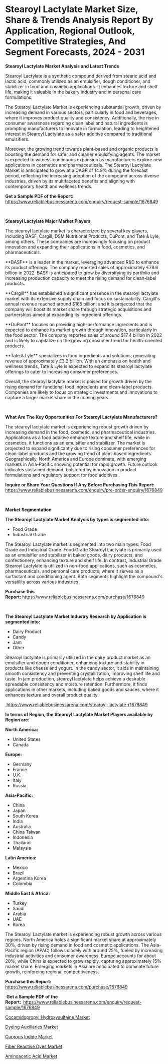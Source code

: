 <p><h1>Stearoyl Lactylate Market Size, Share & Trends Analysis Report By Application, Regional Outlook, Competitive Strategies, And Segment Forecasts, 2024 - 2031</h1></p><p><strong>Stearoyl Lactylate Market Analysis and Latest Trends</strong></p>
<p><p>Stearoyl Lactylate is a synthetic compound derived from stearic acid and lactic acid, commonly utilized as an emulsifier, dough conditioner, and stabilizer in food and cosmetic applications. It enhances texture and shelf life, making it valuable in the bakery industry and in personal care formulations. </p><p>The Stearoyl Lactylate Market is experiencing substantial growth, driven by increasing demand in various sectors, particularly in food and beverages, where it improves product quality and consistency. Additionally, the rise in consumer awareness regarding clean label and natural ingredients is prompting manufacturers to innovate in formulation, leading to heightened interest in Stearoyl Lactylate as a safer additive compared to traditional emulsifiers.</p><p>Moreover, the growing trend towards plant-based and organic products is boosting the demand for safer and cleaner emulsifying agents. The market is expected to witness continuous expansion as manufacturers explore new applications in cosmetics and pharmaceuticals. The Stearoyl Lactylate Market is anticipated to grow at a CAGR of 14.9% during the forecast period, reflecting the increasing adoption of the compound across diverse industries, driven by its multifaceted benefits and aligning with contemporary health and wellness trends.</p></p>
<p><strong>Get a Sample PDF of the Report:&nbsp;</strong> <a href="https://www.reliablebusinessarena.com/enquiry/request-sample/1676849?utm_campaign=1841&utm_medium=2&utm_source=Github&utm_content=ia&utm_term=11122024&utm_id=stearoyl-lactylate">https://www.reliablebusinessarena.com/enquiry/request-sample/1676849</a></p>
<p>&nbsp;</p>
<p><strong>Stearoyl Lactylate Major Market Players</strong></p>
<p><p>The stearoyl lactylate market is characterized by several key players, including BASF, Cargill, DSM Nutritional Products, DuPont, and Tate & Lyle, among others. These companies are increasingly focusing on product innovation and expanding their applications in food, cosmetics, and pharmaceuticals.</p><p>**BASF** is a leader in the market, leveraging advanced R&D to enhance its product offerings. The company reported sales of approximately €78.6 billion in 2022. BASF is anticipated to grow by diversifying its portfolio and increasing production capacity to meet the rising demand for clean-label products.</p><p>**Cargill** has established a significant presence in the stearoyl lactylate market with its extensive supply chain and focus on sustainability. Cargill's annual revenue reached around $165 billion, and it is projected that the company will boost its market share through strategic acquisitions and partnerships aimed at expanding its ingredient offerings.</p><p>**DuPont** focuses on providing high-performance ingredients and is expected to enhance its market growth through innovation, particularly in the food sector. The company reported sales of around $17.4 billion in 2022 and is likely to capitalize on the growing consumer trend for health-oriented products.</p><p>**Tate & Lyle** specializes in food ingredients and solutions, generating revenue of approximately £3.2 billion. With an emphasis on health and wellness trends, Tate & Lyle is expected to expand its stearoyl lactylate offerings to cater to increasing consumer preferences.</p><p>Overall, the stearoyl lactylate market is poised for growth driven by the rising demand for functional food ingredients and clean-label products. Companies are likely to focus on strategic investments and innovations to capture a larger market share in the coming years.</p></p>
<p>&nbsp;</p>
<p><strong>What Are The Key Opportunities For Stearoyl Lactylate Manufacturers?</strong></p>
<p><p>The stearoyl lactylate market is experiencing robust growth driven by increasing demand in the food, cosmetic, and pharmaceutical industries. Applications as a food additive enhance texture and shelf life, while in cosmetics, it functions as an emulsifier and stabilizer. The market is projected to expand significantly due to rising consumer preferences for clean-label products and the growing trend of plant-based ingredients. Geographically, North America and Europe dominate, with emerging markets in Asia-Pacific showing potential for rapid growth. Future outlook indicates sustained demand, bolstered by innovation in product formulations and regulatory support for food additives.</p></p>
<p><strong>Inquire or Share Your Questions If Any Before Purchasing This Report:</strong> <a href="https://www.reliablebusinessarena.com/enquiry/pre-order-enquiry/1676849?utm_campaign=1841&utm_medium=2&utm_source=Github&utm_content=ia&utm_term=11122024&utm_id=stearoyl-lactylate">https://www.reliablebusinessarena.com/enquiry/pre-order-enquiry/1676849</a></p>
<p>&nbsp;</p>
<p><strong>Market Segmentation</strong></p>
<p><strong>The Stearoyl Lactylate Market Analysis by types is segmented into:</strong></p>
<p><ul><li>Food Grade</li><li>Industrial Grade</li></ul></p>
<p><p>The Stearoyl Lactylate market is segmented into two main types: Food Grade and Industrial Grade. Food Grade Stearoyl Lactylate is primarily used as an emulsifier and stabilizer in baked goods, dairy products, and confectionery, enhancing texture and shelf life. In contrast, Industrial Grade Stearoyl Lactylate is utilized in non-food applications, such as cosmetics, pharmaceuticals, and personal care products, where it serves as a surfactant and conditioning agent. Both segments highlight the compound's versatility across various industries.</p></p>
<p><strong>Purchase this Report:&nbsp;</strong><a href="https://www.reliablebusinessarena.com/purchase/1676849?utm_campaign=1841&utm_medium=2&utm_source=Github&utm_content=ia&utm_term=11122024&utm_id=stearoyl-lactylate">https://www.reliablebusinessarena.com/purchase/1676849</a></p>
<p>&nbsp;</p>
<p><strong>The Stearoyl Lactylate Market Industry Research by Application is segmented into:</strong></p>
<p><ul><li>Dairy Product</li><li>Candy</li><li>Jam</li><li>Other</li></ul></p>
<p><p>Stearoyl lactylate is primarily utilized in the dairy product market as an emulsifier and dough conditioner, enhancing texture and stability in products like cheese and yogurt. In the candy sector, it aids in maintaining smooth consistency and preventing crystallization, improving shelf life and taste. In jam production, stearoyl lactylate helps achieve a desirable spreadable consistency and moisture retention. Furthermore, it finds applications in other markets, including baked goods and sauces, where it enhances texture and overall product quality.</p></p>
<p><a href="https://www.reliablebusinessarena.com/stearoyl-lactylate-r1676849?utm_campaign=1841&utm_medium=2&utm_source=Github&utm_content=ia&utm_term=11122024&utm_id=stearoyl-lactylate">&nbsp;https://www.reliablebusinessarena.com/stearoyl-lactylate-r1676849</a></p>
<p><strong>In terms of Region, the Stearoyl Lactylate Market Players available by Region are:</strong></p>
<p>
    <p> <strong> North America: </strong>
        <ul>
            <li>United States</li>
            <li>Canada</li>
        </ul>
        </p> 
    <p> <strong> Europe: </strong>
        <ul>
            <li>Germany</li>
            <li>France</li>
            <li>U.K.</li>
            <li>Italy</li>
            <li>Russia</li>
        </ul>
        </p> 
    <p> <strong> Asia-Pacific: </strong>
        <ul>
            <li>China</li>
            <li>Japan</li>
            <li>South Korea</li>
            <li>India</li>
            <li>Australia</li>
            <li>China Taiwan</li>
            <li>Indonesia</li>
            <li>Thailand</li>
            <li>Malaysia</li>
        </ul>
        </p> 
    <p> <strong> Latin America: </strong>
        <ul>
            <li>Mexico</li>
            <li>Brazil</li>
            <li>Argentina Korea</li>
            <li>Colombia</li>
        </ul>
        </p> 
    <p> <strong> Middle East & Africa: </strong>
        <ul>
            <li>Turkey</li>
            <li>Saudi</li>
            <li>Arabia</li>
            <li>UAE</li>
            <li>Korea</li>
        </ul>
    </p>
    </p>
<p><p>The Stearoyl Lactylate market is experiencing robust growth across various regions. North America holds a significant market share at approximately 30%, driven by rising demand in food and cosmetic applications. The Asia-Pacific region (APAC) follows closely with around 25%, fueled by increasing industrial activities and consumer awareness. Europe accounts for about 20%, while China is expected to grow rapidly, capturing approximately 15% market share. Emerging markets in Asia are anticipated to dominate future growth, reinforcing regional competitiveness.</p></p>
<p><strong>Purchase this Report: </strong><a href="https://www.reliablebusinessarena.com/purchase/1676849?utm_campaign=1841&utm_medium=2&utm_source=Github&utm_content=ia&utm_term=11122024&utm_id=stearoyl-lactylate">https://www.reliablebusinessarena.com/purchase/1676849</a></p>
<p>&nbsp;<strong>Get a Sample PDF of the Report:&nbsp;&nbsp;</strong><a href="https://www.reliablebusinessarena.com/enquiry/request-sample/1676849?utm_campaign=1841&utm_medium=2&utm_source=Github&utm_content=ia&utm_term=11122024&utm_id=stearoyl-lactylate">https://www.reliablebusinessarena.com/enquiry/request-sample/1676849</a></p>
<p><strong></strong></p>
<p><p><a href="https://www.linkedin.com/pulse/upcoming-boom-cocamidopropyl-hydroxysultaine-market-projections-sdfwf?utm_campaign=1841&utm_medium=2&utm_source=Github&utm_content=ia&utm_term=11122024&utm_id=stearoyl-lactylate">Cocamidopropyl Hydroxysultaine Market</a></p><p><a href="https://www.linkedin.com/pulse/forecasting-dyeing-auxiliaries-market-2024-2031-report-technology-7cmcf?utm_campaign=1841&utm_medium=2&utm_source=Github&utm_content=ia&utm_term=11122024&utm_id=stearoyl-lactylate">Dyeing Auxiliaries Market</a></p><p><a href="https://www.linkedin.com/pulse/projected-129-cagr-cuprous-iodide-market-2024-2031-trend-analysis-e7byf?utm_campaign=1841&utm_medium=2&utm_source=Github&utm_content=ia&utm_term=11122024&utm_id=stearoyl-lactylate">Cuprous Iodide Market</a></p><p><a href="https://www.linkedin.com/pulse/fiber-reactive-dyes-market-analysis-striking-cagr-91-from-0rwlf?utm_campaign=1841&utm_medium=2&utm_source=Github&utm_content=ia&utm_term=11122024&utm_id=stearoyl-lactylate">Fiber Reactive Dyes Market</a></p><p><a href="https://www.linkedin.com/pulse/market-trends-aminoacetic-acid-industry-size-share-projected-8uyyf?utm_campaign=1841&utm_medium=2&utm_source=Github&utm_content=ia&utm_term=11122024&utm_id=stearoyl-lactylate">Aminoacetic Acid Market</a></p></p>